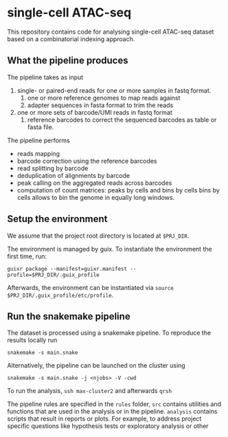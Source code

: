 # single-cell ATAC-seq

This repository contains code for analysing single-cell ATAC-seq dataset
based on a combinatorial indexing approach.

## What the pipeline produces

The pipeline takes as input 

1. single- or paired-end reads for one or more samples in fastq format.
   1. one or more reference genomes to map reads against
   2. adapter sequences in fasta format to trim the reads
2. one or more sets of barcode/UMI reads in fastq format
   1. reference barcodes to correct the sequenced barcodes as table or fasta file.

The pipeline performs
* reads mapping
* barcode correction using the reference barcodes
* read splitting by barcode
* deduplication of alignments by barcode
* peak calling on the aggregated reads across barcodes
* computation of count matrices: peaks by cells and bins by cells bins by cells allows to bin the genome in equally long windows.


## Setup the environment
We assume that the project root directory is located at `$PRJ_DIR`.

The environment is managed by guix.
To instantiate the environment the first time, run:

`guixr package --manifest=guixr.manifest --profile=$PRJ_DIR/.guix_profile`

Afterwards, the environment can be instantiated via
`source $PRJ_DIR/.guix_profile/etc/profile`.

## Run the snakemake pipeline

The dataset is processed using a snakemake pipeline. To reproduce the results
locally run
```
snakemake -s main.snake
```

Alternatively, the pipeline can be launched on the cluster using
```
snakemake -s main.snake -j <njobs> -V -cwd
```

To run the analysis, `ssh max-cluster2` and
afterwards `qrsh`

The pipeline rules are specified in the `rules` folder,
`src` contains utilities and functions that are used in the
analysis or in the pipeline.
`analysis` contains scripts that result in reports or plots.
For example, to address project specific questions
like hypothesis tests or exploratory analysis or other

